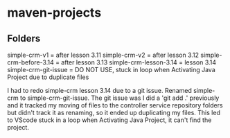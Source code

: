 # maven-projects

## Folders
simple-crm-v1 = after lesson 3.11
simple-crm-v2 = after lesson 3.12
simple-crm-before-3.14 = after lesson 3.13
simple-crm-lesson-3.14 = lesson 3.14
simple-crm-git-issue = DO NOT USE, stuck in loop when Activating Java Project due to duplicate files

I had to redo simple-crm lesson 3.14 due to a git issue. Renamed simple-crm to simple-crm-git-issue. The git issue was I did a 'git add .' previously and it tracked my moving of files to the controller service repository folders but didn't track it as renaming, so it ended up duplicating my files. This led to VScode stuck in a loop when Activating Java Project, it can't find the project.